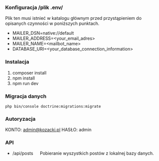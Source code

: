 ### Konfiguracja /plik .env/
Plik ten musi istnieć w katalogu głównym przed przystąpieniem do opisanych czynności w poniższych punktach.
- MAILER_DSN=native://default
- MAILER_ADDRESS=<your_email_adres>
- MAILER_NAME=<mailbot_name>
- DATABASE_URI=<your_database_connection_information>
### Instalacja
1. composer install
2. npm install
3. npm run dev
### Migracja danych
    php bin/console doctrine:migrations:migrate
### Autoryzacja
KONTO: admin@kozacki.pl HASŁO: admin
### API
- /api/posts &ensp;&ensp; Pobieranie wyszystkich postów z lokalnej bazy danych.
